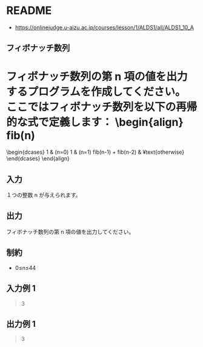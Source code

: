 # README
- <https://onlinejudge.u-aizu.ac.jp/courses/lesson/1/ALDS1/all/ALDS1_10_A>
## フィボナッチ数列
フィボナッチ数列の第 n 項の値を出力するプログラムを作成してください。
ここではフィボナッチ数列を以下の再帰的な式で定義します：
\begin{align}
fib(n) 
= 
\begin{dcases}
1 & (n=0)
1 & (n=1)
fib(n-1) + fib(n-2) & ¥text{otherwise}
\end{dcases}
\end{align}
## 入力
１つの整数 n が与えられます。
## 出力
フィボナッチ数列の第 n 項の値を出力してください。
## 制約
- 0≤n≤44
## 入力例 1
>3
## 出力例 1
>3

